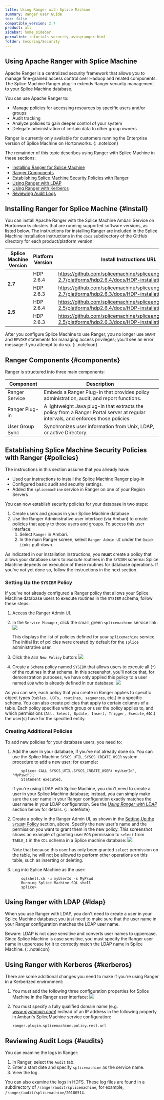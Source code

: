 ```yaml
---
title: Using Ranger with Splice Machine
summary: Ranger User Guide
toc: false
compatible_version: 2.7
product: all
sidebar: home_sidebar
permalink: tutorials_security_usingranger.html
folder: Securing/Security
---
```

<section>
<div class="TopicContent" data-swiftype-index="true" markdown="1">

# Using Apache Ranger with Splice Machine

Apache Ranger is a centralized security framework that allows you to manage fine-grained access control over Hadoop and related components. The Splice Machine Ranger plug-in extends Ranger security management to your Splice Machine database.

You can use Apache Ranger to:

* Manage policies for accessing resources by specific users and/or groups
* Audit tracking
* Analyze policies to gain deeper control of your system
* Delegate administration of certain data to other group owners

Ranger is currently only available for customers running the Enterprise version of Splice Machine on Hortonworks.
{: .noteIcon}

The remainder of this topic describes using Ranger with Splice Machine in these sections:
* [Installing Ranger for Splice Machine](#install)
* [Ranger Components](#components)
* [Establishing Splice Machine Security Policies with Ranger](#policies)
* [Using Ranger with LDAP](#ldap)
* [Using Ranger with Kerberos](#kerberos)
* [Reviewing Audit Logs](#audits)

## Installing Ranger for Splice Machine {#install}

You can install Apache Ranger with the Splice Machine Ambari Service on Hortonworks clusters that are running supported software versions, as listed below. The instructions for installing Ranger are included in the Splice Machine installation instructions in the `docs` subdirectory of the GitHub directory for each product/platform version:

<table>
    <col />
    <col />
    <thead>
        <tr>
            <th>Splice Machine Version</th>
            <th>Platform Version</th>
            <th>Install Instructions URL</th>
        </tr>
    </thead>
    <tbody>
        <tr>
            <td rowspan="2"><strong>2.7</strong></td>
            <td>HDP 2.6.4</td>
            <td><a href="https://github.com/splicemachine/spliceengine/blob/branch-2.7/platforms/hdp2.6.4/docs/HDP-installation.md">https://github.com/splicemachine/spliceengine/blob/branch-2.7/platforms/hdp2.6.4/docs/HDP-installation.md</a></td>
        </tr>
        <tr>
            <td>HDP 2.6.3</td>
            <td><a href="https://github.com/splicemachine/spliceengine/blob/branch-2.7/platforms/hdp2.6.3/docs/HDP-installation.md">https://github.com/splicemachine/spliceengine/blob/branch-2.7/platforms/hdp2.6.3/docs/HDP-installation.md</a></td>
        </tr>
        <tr>
            <td rowspan="2"><strong>2.5</strong></td>
            <td>HDP 2.6.4</td>
            <td><a href="https://github.com/splicemachine/spliceengine/blob/branch-2.5/platforms/hdp2.6.4/docs/HDP-installation.md">https://github.com/splicemachine/spliceengine/blob/branch-2.5/platforms/hdp2.6.4/docs/HDP-installation.md</a></td>
        </tr>
        <tr>
            <td>HDP 2.6.3</td>
            <td><a href="https://github.com/splicemachine/spliceengine/blob/branch-2.5/platforms/hdp2.6.3/docs/HDP-installation.md">https://github.com/splicemachine/spliceengine/blob/branch-2.5/platforms/hdp2.6.3/docs/HDP-installation.md</a></td>
        </tr>
    </tbody>
</table>

After you configure Splice Machine to use Ranger, you no longer use `GRANT` and `REVOKE` statements for managing access privileges; you'll see an error message if you attempt to do so.
{: .noteIcon}


## Ranger Components {#components}
Ranger is structured into three main components:

<table>
    <col />
    <col />
    <thead>
        <tr>
            <th>Component</th>
            <th>Description</th>
        </tr>
    </thead>
    <tbody>
        <tr>
            <td>Ranger Service</td>
            <td>Embeds a Ranger Plug-in that provides policy administration, audit, and report functions.</td>
        </tr>
        <tr>
            <td>Ranger Plug-in</td>
            <td>A lightweight Java plug-in that extracts the policy from a Ranger Portal server at regular intervals, and enforces those policies.</td>
        </tr>
        <tr>
            <td>User Group Sync</td>
            <td>Synchronizes user information from Unix, LDAP, or active Directory.</td>
        </tr>
    </tbody>
</table>


## Establishing Splice Machine Security Policies with Ranger {#policies}

The instructions in this section assume that you already have:
* Used our instructions to install the Splice Machine Ranger plug-in
* Configured basic audit and security settings.
* Added the `splicemachine` service in Ranger on one of your Region Servers

You can now establish security policies for your database in two steps:
1. Create users and groups in your Splice Machine database
2. Use the Ranger Administrative user interface (via Ambari) to create policies that apply to those users and groups. To access this user interface:
   1. Select `Ranger` in Ambari.
   2. In the main Ranger screen, select `Ranger Admin UI` under the `Quick Links` pull-down.

As indicated in our installation instructions, you __must__ create a policy that allows your database users to *execute* routines in the `SYSIBM` schema: Splice Machine depends on execution of these routines for database operations. If you've not yet done so, follow the instructions in the next section.

### Setting Up the `SYSIBM` Policy

If you've not already configured a Ranger policy that allows your Splice Machine database users to execute routines in the `SYSIBM` schema, follow these steps:

1. Access the Ranger Admin UI.
2. In the `Service Manager`, click the small, green `splicemachine` service link:
   <img src="images/RangerServiceMgr1.png">

   This displays the list of policies defined for your `splicemachine` service. The initial list of policies were created by default for the `splice` administrative user.

3. Click the `Add New Policy` button:
   <img src="images/RangerAddPolicy.png">

4. Create a `Schema` policy named `SYSIBM` that allows users to execute all (`*`) of the routines in that schema. In this screenshot, you'll notice that, for demonstration purposes, we have only applied this policy to a user named `BOB` who is already defined in our database:
   <img src="images/RangerIBMPolicy.png">

As you can see, each policy that you create in Ranger applies to specific object types (`tables, UDTs, routines, sequences`, etc.) in a specific schema. You can also create policies that apply to certain columns of a table. Each policy specifies which group or user the policy applies to, and which permissions (`All, Select, Update, Insert, Trigger, Execute`, etc.) the user(s) have for the specified entity.

### Creating Additional Policies

To add new policies for your database users, you need to:

1. Add the user in your database, if you've not already done so. You can use the Splice Machine `SYSCS_UTIL.SYSCS_CREATE_USER` system procedure to add a new user; for example:
    ````
        splice> CALL SYSCS_UTIL.SYSCS_CREATE_USER('myUserId', 'MyPswd');
        Statement executed.
    ````

    If you're using LDAP with Splice Machine, you don't need to create a user in your Splice Machine database; instead, you can simply make sure the user name in your Ranger configuration exactly matches the user name in your LDAP configuration. See the [_Using Ranger with LDAP_](#ldap) section below for details.
    {: .noteNote}

2. Create a policy in the Ranger Admin UI, as shown in the [Setting Up the `SYSIBM` Policy](#sysibmpolicy) section, above. Specify the new user's name and the permission you want to grant them in the new policy. This screenshot shows an example of granting user `BOB` permission to `select` from `TABLE_1` in the `CDL` schema in a Splice machine database:
   <img src="images/RangerSelectPolicy.png">

   Note that because this user has only been granted `select` permission on the table, he will not be allowed to perform other operations on this table, such as inserting or deleting.

3. Log into Splice Machine as the user:
   ````
       sqlshell.sh -u myUserId -s MyPswd
       Running Splice Machine SQL shell
       splice>
   ````

## Using Ranger with LDAP  {#ldap}
When you use Ranger with LDAP, you don't need to create a user in your Splice Machine database; you just need to make sure that the user name in your Ranger configuration matches the LDAP user name.

Beware: LDAP is not case sensitive and converts user names to uppercase. Since Splice Machine is case sensitive, you must specify the Ranger user name in uppercase for it to correctly match the LDAP name in Splice Machine.
{: .noteIcon}

## Using Ranger with Kerberos  {#kerberos}
There are some additional changes you need to make if you're using Ranger in a Kerberized environment:

1. You must add the following three configuration properties for Splice Machine in the Ranger user interface:
   <img src="images/RangerKerberosConfig.png">

2. You must specify a fully qualified domain name (e.g. _www.mydomain.com_) instead of an IP address in the following property in Ambari's SpliceMachine service configuration:
   ```
   ranger.plugin.splicemachine.policy.rest.url
   ```

## Reviewing Audit Logs {#audits}

You can examine the logs in Ranger:
1. In Ranger, select the `Audit` tab.
2. Enter a start date and specify `splicemachine` as the service name.
3. View the log.

You can also examine the logs in HDFS. These log files are found in a subdirectory of `/ranger/audit/splicemachine`; for example, `/ranger/audit/splicemachine/20180514`.

</div>
</section>
